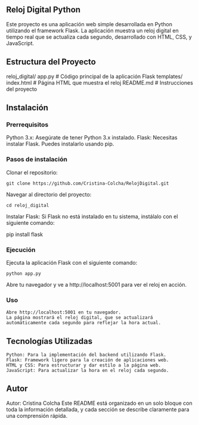 ## Reloj Digital Python
Este proyecto es una aplicación web simple desarrollada en Python utilizando el framework Flask. La aplicación muestra un reloj digital en tiempo real que se actualiza cada segundo, desarrollado con HTML, CSS, y JavaScript.

## Estructura del Proyecto

reloj_digital/
    app.py              # Código principal de la aplicación Flask
    templates/
        index.html      # Página HTML que muestra el reloj
    README.md           # Instrucciones del proyecto
## Instalación
### Prerrequisitos
Python 3.x: Asegúrate de tener Python 3.x instalado.
Flask: Necesitas instalar Flask. Puedes instalarlo usando pip.
### Pasos de instalación
Clonar el repositorio:

    git clone https://github.com/Cristina-Colcha/RelojDigital.git
Navegar al directorio del proyecto:

    cd reloj_digital
Instalar Flask: Si Flask no está instalado en tu sistema, instálalo con el siguiente comando:

pip install flask
### Ejecución
Ejecuta la aplicación Flask con el siguiente comando:

    python app.py
Abre tu navegador y ve a http://localhost:5001 para ver el reloj en acción.

### Uso
    Abre http://localhost:5001 en tu navegador.
    La página mostrará el reloj digital, que se actualizará automáticamente cada segundo para reflejar la hora actual.
## Tecnologías Utilizadas
    Python: Para la implementación del backend utilizando Flask.
    Flask: Framework ligero para la creación de aplicaciones web.
    HTML y CSS: Para estructurar y dar estilo a la página web.
    JavaScript: Para actualizar la hora en el reloj cada segundo.

## Autor
Autor: Cristina Colcha
Este README está organizado en un solo bloque con toda la información detallada, y cada sección se describe claramente para una comprensión rápida.

